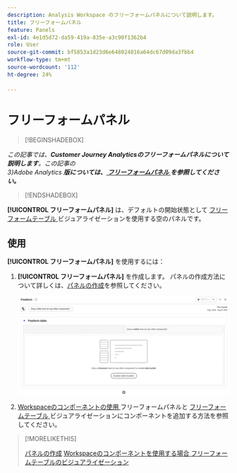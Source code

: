 ```yaml
---
description: Analysis Workspace のフリーフォームパネルについて説明します。
title: フリーフォームパネル
feature: Panels
exl-id: 4e1d5d72-da59-419a-835e-a3c90f1362b4
role: User
source-git-commit: bf5853a1d23d6e648024016a64dc67d09da3fbb4
workflow-type: tm+mt
source-wordcount: '112'
ht-degree: 24%

---
```


# フリーフォームパネル


>[!BEGINSHADEBOX]

*この記事では、**Customer Journey Analyticsのフリーフォームパネルについて説明します**。この記事の <br/>3}Adobe Analytics **版については、[ フリーフォームパネル ](https://experienceleague.adobe.com/en/docs/analytics/analyze/analysis-workspace/panels/freeform-panel) を参照してください。***

>[!ENDSHADEBOX]


**[!UICONTROL フリーフォームパネル]** は、デフォルトの開始状態として [ フリーフォームテーブル ](/help/analysis-workspace/visualizations/freeform-table/freeform-table.md) ビジュアライゼーションを使用する空のパネルです。

## 使用

**[!UICONTROL フリーフォームパネル]** を使用するには：

1. **[!UICONTROL フリーフォームパネル]** を作成します。 パネルの作成方法について詳しくは、[パネルの作成](panels.md#create-a-panel)を参照してください。

   ![ フリーフォームテーブルを含む空のパネルを表示するデフォルトのフリーフォームパネル。](assets/freeform-panel.png)

1. [Workspaceのコンポーネントの使用 ](/help/components/use-components-in-workspace.md) フリーフォームパネルと [ フリーフォームテーブル ](/help/analysis-workspace/visualizations/freeform-table/freeform-table.md) ビジュアライゼーションにコンポーネントを追加する方法を参照してください。


>[!MORELIKETHIS]
>
>[パネルの作成](/help/analysis-workspace/c-panels/panels.md#create-a-panel)
>[Workspaceのコンポーネントを使用する場合 ](/help/components/use-components-in-workspace.md)
>[フリーフォームテーブルのビジュアライゼーション ](/help/analysis-workspace/visualizations/freeform-table/freeform-table.md)
>